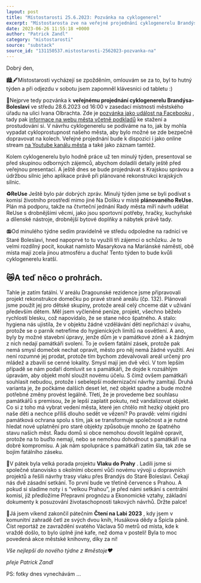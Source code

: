 ```yaml
---
layout: post
title: "Místostarosti 25.6.2023: Pozvánka na cyklogenerel"
excerpt: "Místostarosta zve na veřejné projednání cyklogenerelu Brandýsa-Boleslavi 28.6., které bude streamované. Projekt ReUse s drobnými předměty míří na schválení radou města. Rekonstrukce domečku v Dragounské rezidenci pro dětské skupiny ztroskotala kvůli nesplnění hygienických norem a památkové ochraně. Probíhají také přípravy na klíčová jednání ohledně trasy vlaku do Prahy, včetně koordinace s okolními obcemi."
date: 2023-06-26 11:55:18 +0000
author: "Patrick Zandl"
category: "mistostarosti"
source: "substack"
source_id: "131150537.mistostarosti-2562023-pozvanka-na"
---
```


Dobrý den,

🏙️🖋️Místostarosti vycházejí se zpožděním, omlouvám se za to, byl to hutný týden a při odjezdu v sobotu jsem zapomněl klávesnici od tabletu :)

🚴Nejprve tedy pozvánka k **veřejnému projednání cyklogenerelu Brandýsa-Boleslavi** ve středu 28.6.2023 od 16:00 v zasedací místnosti městského úřadu na ulici Ivana Olbrachta. Zde je [pozvánka jako událost na Facebooku](https://www.facebook.com/events/790980849185463) , tady pak [informace na webu města včetně podkladů](https://www.brandysko.cz/verejne-projednani-cyklodopravy-ve-meste/d-63666) ke stažení a prostudování si. V návrhu cyklogenerelu se podíváme na to, jak by mohla vypadat cykloprostupnost našeho města, aby bylo možné se zde bezpečně dopravovat na kolech. Veřejné projednání bude k dispozici i jako online stream [na Youtube kanálu města](https://www.youtube.com/@mestobrandysnadlabem-stara450) a také jako záznam tamtéž.

Kolem cyklogenerelu bylo hodně práce už ten minulý týden, presentoval se před skupinou odborných zájemců, abychom doladili detaily ještě před veřejnou presentací. A ještě dnes se bude projednávat s Krajskou správou a údržbou silnic jeho aplikace právě při plánované rekonstrukci krajských silnic.

**♻️ReUse**
Ještě bylo pár dobrých zpráv. Minulý týden jsme se byli podívat s komisí životního prostředí mimo jiné Na Dolíku v místě **plánovaného ReUse.** Plán má podporu, takže na čtvrteční jednání Rady města míří návrh udělat ReUse s drobnějšími věcmi, jako jsou sportovní potřeby, hračky, kuchyňské a dílenské nástroje, drobnější bytové doplňky a nábytek právě tady.

📻Od minulého týdne sedím pravidelně ve středu odpoledne na radnici ve Staré Boleslavi, hned napoprvé to tu využili tři zájemci o schůzku. Je to velmi rozdílný pocit, koukat namísto Masarykova na Mariánské náměstí, obě místa mají zcela jinou atmosféru a ducha! Tento týden to bude kvůli cyklogenerelu kratší.

## 😿A teď něco o prohrách.

Tahle je zatím fatální. V areálu Dragounské rezidence jsme připravovali projekt rekonstrukce domečku po pravé straně areálu (čp. 132). Plánovali jsme použít jej pro dětské skupiny, protože areál celý chceme dát v užívání především dětem. Měl jsem vyčleněné peníze, projekt, všechno běželo rychlostí blesku, což napovídalo, že se stane něco špatného. A stalo: hygiena nás ujistila, že v objektu žádné vzdělávání dětí nepřichází v úvahu, protože se o parník netrefíme do hygienických limitů na osvětlení. A ano, byly by možné stavební úpravy, jenže dům je v památkové zóně a k žádným z nich nedají památkáři svolení. To je ovšem fatální zásek, protože pak nemá smysl domeček nechat opravit, město pro něj nemá žádné využití. Ani není rozumné jej prodat, protože tím bychom zdevalvovali areál určený pro mládež a zbavili se cenné lokality. Smysl mají jen dvě věci. V tom lepším případě se nám podaří domluvit se s památkáři, že dojde k rozsáhlým úpravám, aby objekt mohl sloužit novému účelu. S čímž ovšem památkáři souhlasit nebudou, protože i sebelepší modernizační návrhy zamítají. Druhá varianta je, že počkáme dalších deset let, než objekt spadne a bude možné potřebné změny provést legálně. Třetí, že je provedeme bez souhlasu památkářů s premisou, že je lepší zaplatit pokutu, než vandalizovat objekt. Co si z toho má vybrat vedení města, které jen chtělo mít hezký objekt pro naše děti a nechce příliš dlouho sedět ve vězení? Po pravdě: velmi rigidní památková ochrana spolu s tím, jak se transformuje společnost a je nutné hledat nové uplatnění pro staré objekty způsobuje mnoho ze špatného stavu našich měst. Řadu domů si obce nemohou dovolit legálně opravit, protože na to buďto nemají, nebo se nemohou dohodnout s památkáři na dobré kompromisu. A jak nám spolupráce s památkáři zatím šla, tak zde se bojím fatálního záseku.

🚂V pátek byla velká porada projektu **Vlaku do Prahy** . Ladili jsme si společné stanovisko s okolními obcemi vůči novému vývoji u dopravních projektů a řešili návrhy trasy vlaku přes Brandýs do Staré Boleslavi. Čekají nás dvě zásadní setkání. To první bude ve třetině července s Prahou. A pokud si sladíme noty i s “velkou Prahou”, je před námi setkání s centrální komisí, jíž předložíme Přepravní prognózu a Ekonomické vztahy, základní dokumenty k posuzování životaschopnosti takových návrhů. Držte palce!

📖Já jsem víkend zakončil pátečním **Čtení na Labi 2023** , kdy jsem v komunitní zahradě četl ze svých dvou knih, Husákova dědy a Špicla páně. Číst reportáž ze zavraždění svatého Václava 50 metrů od místa, kde k vraždě došlo, to bylo úplně jiné kafe, než doma v posteli! Byla to moc povedená akce městské knihovny, díky za ni!

*Vše nejlepší do nového týdne z #městoje❤️*

*přeje Patrick Zandl*

PS: fotky dnes vynechávám …